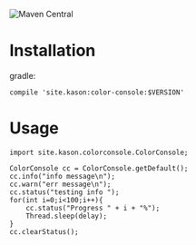 ![Maven Central](https://img.shields.io/maven-central/v/site.kason/color-console.svg)

# Installation

gradle:

    compile 'site.kason:color-console:$VERSION'


# Usage

    import site.kason.colorconsole.ColorConsole;

    ColorConsole cc = ColorConsole.getDefault();
    cc.info("info message\n");
    cc.warn("err message\n");
    cc.status("testing info ");
    for(int i=0;i<100;i++){
        cc.status("Progress " + i + "%");
        Thread.sleep(delay);
    }
    cc.clearStatus();

